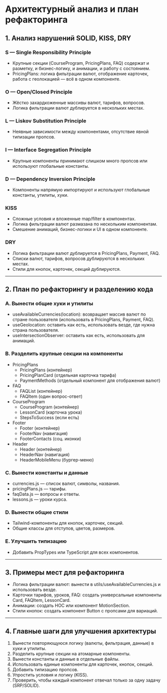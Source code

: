 # Архитектурный анализ и план рефакторинга

## 1. Анализ нарушений SOLID, KISS, DRY

### S — Single Responsibility Principle
- Крупные секции (CourseProgram, PricingPlans, FAQ) содержат и разметку, и бизнес-логику, и анимации, и работу с состоянием.
- PricingPlans: логика фильтрации валют, отображение карточек, работа с геолокацией — всё в одном компоненте.

### O — Open/Closed Principle
- Жёстко захардкоженные массивы валют, тарифов, вопросов.
- Логика фильтрации валют дублируется в нескольких местах.

### L — Liskov Substitution Principle
- Неявные зависимости между компонентами, отсутствие явной типизации пропсов.

### I — Interface Segregation Principle
- Крупные компоненты принимают слишком много пропсов или используют глобальные константы.

### D — Dependency Inversion Principle
- Компоненты напрямую импортируют и используют глобальные константы, утилиты, хуки.

### KISS
- Сложные условия и вложенные map/filter в компонентах.
- Логика фильтрации валют размазана по нескольким компонентам.
- Смешение анимаций, бизнес-логики и UI в одном компоненте.

### DRY
- Логика фильтрации валют дублируется в PricingPlans, Payment, FAQ.
- Списки валют, тарифов, вопросов дублируются в нескольких местах.
- Стили для кнопок, карточек, секций дублируются.

---

## 2. План по рефакторингу и разделению кода

### A. Вынести общие хуки и утилиты
- useAvailableCurrencies(location): возвращает массив валют по стране пользователя (использовать в PricingPlans, Payment, FAQ).
- useGeolocation: оставить как есть, использовать везде, где нужна страна пользователя.
- useIntersectionObserver: оставить как есть, использовать для анимаций.

### B. Разделить крупные секции на компоненты
- PricingPlans
  - PricingPlans (контейнер)
  - PricingPlanCard (отдельная карточка тарифа)
  - PaymentMethods (отдельный компонент для отображения валют)
- FAQ
  - FAQList (контейнер)
  - FAQItem (один вопрос-ответ)
- CourseProgram
  - CourseProgram (контейнер)
  - LessonCard (карточка урока)
  - StepsToSuccess (если есть)
- Footer
  - Footer (контейнер)
  - FooterNav (навигация)
  - FooterContacts (соц. иконки)
- Header
  - Header (контейнер)
  - HeaderNav (навигация)
  - HeaderMobileMenu (бургер-меню)

### C. Вынести константы и данные
- currencies.js — список валют, символы, названия.
- pricingPlans.js — тарифы.
- faqData.js — вопросы и ответы.
- lessons.js — уроки курса.

### D. Вынести общие стили
- Tailwind-компоненты для кнопок, карточек, секций.
- Общие классы для отступов, цветов, размеров.

### E. Улучшить типизацию
- Добавить PropTypes или TypeScript для всех компонентов.

---

## 3. Примеры мест для рефакторинга
- Логика фильтрации валют: вынести в utils/useAvailableCurrencies.js и использовать везде.
- Карточки тарифов, уроков, FAQ: создать универсальные компоненты Card, FAQItem, LessonCard.
- Анимации: создать HOC или компонент MotionSection.
- Стили кнопок: создать компонент Button с пропсами для вариаций.

---

## 4. Главные шаги для улучшения архитектуры
1. Вынести повторяющуюся логику (валюты, фильтрация, данные) в хуки и утилиты.
2. Разделить крупные секции на атомарные компоненты.
3. Вынести константы и данные в отдельные файлы.
4. Использовать единые компоненты для карточек, кнопок, секций.
5. Добавить типизацию пропсов.
6. Упростить условия и логику (KISS).
7. Проверить, чтобы каждый компонент отвечал только за одну задачу (SRP/SOLID).